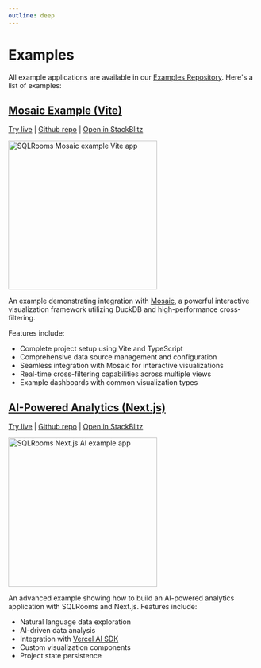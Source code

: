 ```yaml
---
outline: deep
---
```


# Examples

All example applications are available in our [Examples Repository](https://github.com/sqlrooms/examples). Here's a list of examples:

## [Mosaic Example (Vite)](https://github.com/sqlrooms/examples/tree/main/vite-mosaic)

[Try live](https://sqlrooms-mosaic-example.netlify.app/)
| [Github repo](https://github.com/sqlrooms/examples/tree/main/vite-mosaic)
| [Open in StackBlitz](https://stackblitz.com/github/sqlrooms/examples/tree/main/vite-mosaic?embed=1&file=src/app.tsx)

<img src="https://github.com/user-attachments/assets/93ec2d5c-c358-4827-aae7-efe992fae572" alt="SQLRooms Mosaic example Vite app" width=300>

An example demonstrating integration with [Mosaic](https://idl.uw.edu/mosaic/), a powerful interactive visualization framework utilizing DuckDB and high-performance cross-filtering.

Features include:

- Complete project setup using Vite and TypeScript
- Comprehensive data source management and configuration
- Seamless integration with Mosaic for interactive visualizations
- Real-time cross-filtering capabilities across multiple views
- Example dashboards with common visualization types

## [AI-Powered Analytics (Next.js)](https://github.com/sqlrooms/examples/tree/main/nextjs-ai)

[Try live](https://sqlrooms-nextjs-ai.netlify.app/)
| [Github repo](https://github.com/sqlrooms/examples/tree/main/nextjs-ai)
| [Open in StackBlitz](https://stackblitz.com/github/sqlrooms/examples/tree/main/nextjs-ai?embed=1&file=components/app-shell.tsx)

<img src="https://github.com/user-attachments/assets/8b6aafe6-a95f-4142-b04e-e547897418d3" alt="SQLRooms Next.js AI example app" width=300>

An advanced example showing how to build an AI-powered analytics application with SQLRooms and Next.js. Features include:

- Natural language data exploration
- AI-driven data analysis
- Integration with [Vercel AI SDK](https://sdk.vercel.ai/docs/introduction)
- Custom visualization components
- Project state persistence
